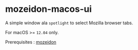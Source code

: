 # mozeidon-macos-ui

A simple window ala `spotlight` to select Mozilla browser tabs.

For macOS >= `12.04` only.

Prerequisites : [mozeidon](https://github.com/egovelox/mozeidon)


